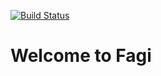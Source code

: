 [![Build Status](https://travis-ci.org/miniwolf/Fagi.svg?branch=master)](https://travis-ci.org/miniwolf/Fagi)

# Welcome to Fagi